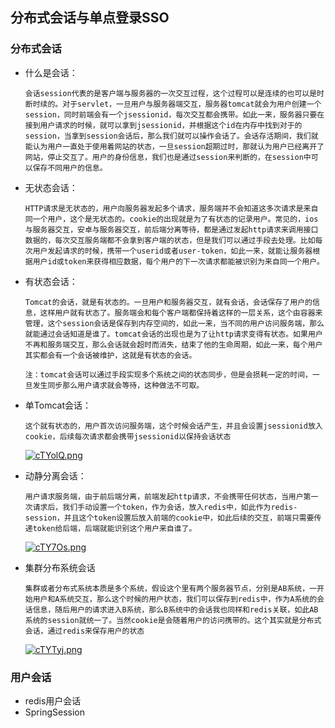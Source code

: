 

##  分布式会话与单点登录SSO

### 分布式会话
- 什么是会话：

    ```
    会话session代表的是客户端与服务器的一次交互过程，这个过程可以是连续的也可以是时断时续的。对于servlet，一旦用户与服务器端交互，服务器tomcat就会为用户创建一个session，同时前端会有一个jsessionid，每次交互都会携带。如此一来，服务器只要在接到用户请求的时候，就可以拿到jsessionid，并根据这个id在内存中找到对于的session，当拿到session会话后，那么我们就可以操作会话了。会话存活期间，我们就能认为用户一直处于使用着网站的状态，一旦session超期过时，那就认为用户已经离开了网站，停止交互了。用户的身份信息，我们也是通过session来判断的，在session中可以保存不同用户的信息。

    ```

- 无状态会话：

    ```
    HTTP请求是无状态的，用户向服务器发起多个请求，服务端并不会知道这多次请求是来自同一个用户，这个是无状态的。cookie的出现就是为了有状态的记录用户。常见的，ios与服务器交互，安卓与服务器交互，前后端分离等待，都是通过发起http请求来调用接口数据的，每次交互服务端都不会拿到客户端的状态，但是我们可以通过手段去处理。比如每次用户发起请求的时候，携带一个userid或者user-token，如此一来，就能让服务器根据用户id或token来获得相应数据，每个用户的下一次请求都能被识别为来自同一个用户。
    
    ```

    

- 有状态会话：

    ```
    Tomcat的会话，就是有状态的。一旦用户和服务器交互，就有会话，会话保存了用户的信息，这样用户就有状态了。服务端会和每个客户端都保持着这样的一层关系，这个由容器来管理，这个session会话是保存到内存空间的，如此一来，当不同的用户访问服务端，那么就能通过会话知道是谁了。tomcat会话的出现也是为了让http请求变得有状态。如果用户不再和服务端交互，那么会话就会超时而消失，结束了他的生命周期，如此一来，每个用户其实都会有一个会话被维护，这就是有状态的会话。
    
    注：tomcat会话可以通过手段实现多个系统之间的状态同步，但是会损耗一定的时间，一旦发生同步那么用户请求就会等待，这种做法不可取。
    
    ```

- 单Tomcat会话：

    ```
    这个就有状态的，用户首次访问服务端，这个时候会话产生，并且会设置jsessionid放入cookie，后续每次请求都会携带jsessionid以保持会话状态
    ```

    [![cTYolQ.png](https://z3.ax1x.com/2021/04/19/cTYolQ.png)](https://imgtu.com/i/cTYolQ)

- 动静分离会话：

    ```
    用户请求服务端，由于前后端分离，前端发起http请求，不会携带任何状态，当用户第一次请求后，我们手动设置一个token，作为会话，放入redis中，如此作为redis-session，并且这个token设置后放入前端的cookie中，如此后续的交互，前端只需要传递token给后端，后端就能识别这个用户来自谁了。
    ```

    [![cTY7Os.png](https://z3.ax1x.com/2021/04/19/cTY7Os.png)](https://imgtu.com/i/cTY7Os)

- 集群分布系统会话

    ```
    集群或者分布式系统本质是多个系统，假设这个里有两个服务器节点，分别是AB系统，一开始用户和A系统交互，那么这个时候的用户状态，我们可以保存到redis中，作为A系统的会话信息，随后用户的请求进入B系统，那么B系统中的会话我也同样和redis关联，如此AB系统的session就统一了。当然cookie是会随着用户的访问携带的。这个其实就是分布式会话，通过redis来保存用户的状态
    
    ```

    [![cTYTyj.png](https://z3.ax1x.com/2021/04/19/cTYTyj.png)](https://imgtu.com/i/cTYTyj)

 ### 用户会话
 - redis用户会话
 - SpringSession